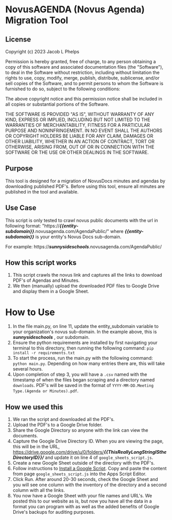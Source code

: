 # NovusAGENDA (Novus Agenda) Migration Tool

## License
Copyright (c) 2023 Jacob L Phelps

Permission is hereby granted, free of charge, to any person obtaining a copy
of this software and associated documentation files (the "Software"), to deal
in the Software without restriction, including without limitation the rights
to use, copy, modify, merge, publish, distribute, sublicense, and/or sell
copies of the Software, and to permit persons to whom the Software is
furnished to do so, subject to the following conditions:

The above copyright notice and this permission notice shall be included in all
copies or substantial portions of the Software.

THE SOFTWARE IS PROVIDED "AS IS", WITHOUT WARRANTY OF ANY KIND, EXPRESS OR
IMPLIED, INCLUDING BUT NOT LIMITED TO THE WARRANTIES OF MERCHANTABILITY,
FITNESS FOR A PARTICULAR PURPOSE AND NONINFRINGEMENT. IN NO EVENT SHALL THE
AUTHORS OR COPYRIGHT HOLDERS BE LIABLE FOR ANY CLAIM, DAMAGES OR OTHER
LIABILITY, WHETHER IN AN ACTION OF CONTRACT, TORT OR OTHERWISE, ARISING FROM,
OUT OF OR IN CONNECTION WITH THE SOFTWARE OR THE USE OR OTHER DEALINGS IN THE
SOFTWARE.


## Purpose
This tool is designed for a migration of NovusDocs minutes and agendas by downloading published PDF's. Before using this tool, ensure all minutes are published in the tool and available.

## Use Case
This script is only tested to crawl novus public documents with the url in following format: "https://<em><b>{{entity-subdomain}}</b></em>.novusagenda.com/AgendaPublic/" where <em><b>{{entity-subdomain}}</em></b> is your entity's Novus Docs sub-domain.

For example: https://<em><b>sunnysideschools</em></b>.novusagenda.com/AgendaPublic/


## How this script works
1. This script crawls the novus link and captures all the links to download PDF's of Agendas and Minutes.
2. We then (manually) upload the downloaded PDF files to Google Drive and display them in a Google Sheet. 

# How to Use
1. In the file main.py, on line 11, update the </em></b>entity_subdomain</em></b> variable to your organization's novus sub-domain. In the example above, this is <em><b>sunnysideschools</em></b> , our subdomain.
2. Ensure the python requirements are installed by first navigating your terminal to this directory, then running the following command: ``` pip install -r requirements.txt ```
3. To start the process, run the main.py with the following command: ``` python main.py ```. Depending on how many entries there are, this will take several hours.
4. Upon completion of step 3, you will have a ```.csv``` named with the timestamp of when the files began scraping and a directory named ```downloads```. PDF's will be saved in the format of ```YYYY-MM-DD.Meeting Type.(Agenda or Minutes).pdf```.

## How we used this
1. We ran the script and downloaded all the PDF's.
2. Upload the PDF's to a Google Drive folder.
3. Share the Google Directory so anyone with the link can view the documents.
4. Capture the Google Drive Directory ID. When you are viewing the page, this will be in the URL, https://drive.google.com/drive/u/0/folders/<em><b>{{ThisReallyLongStringIStheDirectoryID}}/</em></b> and update it on line 4 of ```google_sheets_script.js```.
4. Create a new Google Sheet outside of the directory with the PDF's.
5. Follow instructions to [Install a Google Script](https://developers.google.com/apps-script/guides/sheets/functions#:~:text=Click%20Extensions%20%3E%20Apps%20Script%20to,script%20editor%20of%20another%20spreadsheet.). Copy and paste the content from page ```google_sheets_script.js``` into the Apps Script Editor.
6. Click Run. After around 20-30 seconds, check the Google Sheet and you will see one column with the inventory of the directory and a second column with all the links.
7. You now have a Google Sheet with your file names and URL's. We posted this to our website as is, but now you have all the data in a format you can program with as well as the added benefits of Google Drive's backups for auditing purposes.
